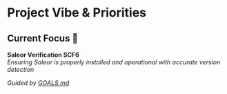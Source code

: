 # Project Vibe & Priorities

## Current Focus 🧠
**Saleor Verification SCF6**  
*Ensuring Saleor is properly installed and operational with accurate version detection*

*Guided by [GOALS.md](GOALS.md)*
